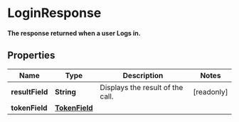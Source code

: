 

# LoginResponse

#### The response returned when a user Logs in.

## Properties

Name | Type | Description | Notes
------------ | ------------- | ------------- | -------------
**resultField** | **String** | Displays the result of the call. |  [readonly]
**tokenField** | [**TokenField**](TokenField.md) |  | 




